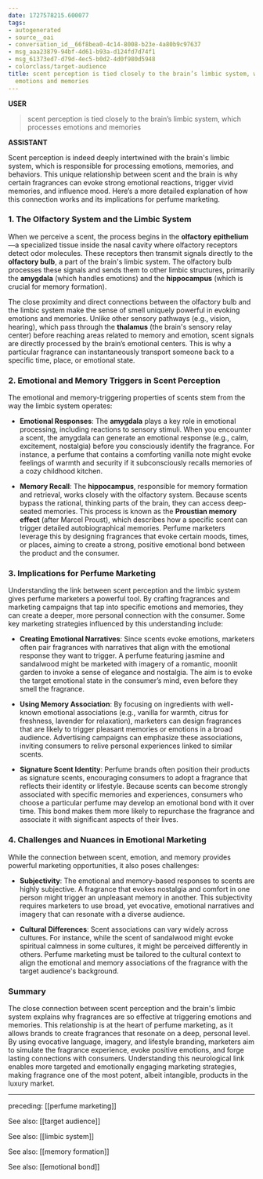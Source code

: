```yaml
---
date: 1727578215.600077
tags:
- autogenerated
- source__oai
- conversation_id__66f8bea0-4c14-8008-b23e-4a80b9c97637
- msg_aaa23879-94bf-4d61-b93a-d124fd7d74f1
- msg_61373ed7-d79d-4ec5-b0d2-4d0f980d5948
- colorclass/target-audience
title: scent perception is tied closely to the brain’s limbic system, which processes
  emotions and memories
---
```


**USER**

> scent perception is tied closely to the brain’s limbic system, which processes emotions and memories


**ASSISTANT**

Scent perception is indeed deeply intertwined with the brain's limbic system, which is responsible for processing emotions, memories, and behaviors. This unique relationship between scent and the brain is why certain fragrances can evoke strong emotional reactions, trigger vivid memories, and influence mood. Here’s a more detailed explanation of how this connection works and its implications for perfume marketing.

### 1. **The Olfactory System and the Limbic System**
When we perceive a scent, the process begins in the **olfactory epithelium**—a specialized tissue inside the nasal cavity where olfactory receptors detect odor molecules. These receptors then transmit signals directly to the **olfactory bulb**, a part of the brain's limbic system. The olfactory bulb processes these signals and sends them to other limbic structures, primarily the **amygdala** (which handles emotions) and the **hippocampus** (which is crucial for memory formation).

The close proximity and direct connections between the olfactory bulb and the limbic system make the sense of smell uniquely powerful in evoking emotions and memories. Unlike other sensory pathways (e.g., vision, hearing), which pass through the **thalamus** (the brain's sensory relay center) before reaching areas related to memory and emotion, scent signals are directly processed by the brain’s emotional centers. This is why a particular fragrance can instantaneously transport someone back to a specific time, place, or emotional state.

### 2. **Emotional and Memory Triggers in Scent Perception**
The emotional and memory-triggering properties of scents stem from the way the limbic system operates:

- **Emotional Responses**: The **amygdala** plays a key role in emotional processing, including reactions to sensory stimuli. When you encounter a scent, the amygdala can generate an emotional response (e.g., calm, excitement, nostalgia) before you consciously identify the fragrance. For instance, a perfume that contains a comforting vanilla note might evoke feelings of warmth and security if it subconsciously recalls memories of a cozy childhood kitchen.

- **Memory Recall**: The **hippocampus**, responsible for memory formation and retrieval, works closely with the olfactory system. Because scents bypass the rational, thinking parts of the brain, they can access deep-seated memories. This process is known as the **Proustian memory effect** (after Marcel Proust), which describes how a specific scent can trigger detailed autobiographical memories. Perfume marketers leverage this by designing fragrances that evoke certain moods, times, or places, aiming to create a strong, positive emotional bond between the product and the consumer.

### 3. **Implications for Perfume Marketing**
Understanding the link between scent perception and the limbic system gives perfume marketers a powerful tool. By crafting fragrances and marketing campaigns that tap into specific emotions and memories, they can create a deeper, more personal connection with the consumer. Some key marketing strategies influenced by this understanding include:

- **Creating Emotional Narratives**: Since scents evoke emotions, marketers often pair fragrances with narratives that align with the emotional response they want to trigger. A perfume featuring jasmine and sandalwood might be marketed with imagery of a romantic, moonlit garden to invoke a sense of elegance and nostalgia. The aim is to evoke the target emotional state in the consumer’s mind, even before they smell the fragrance.

- **Using Memory Association**: By focusing on ingredients with well-known emotional associations (e.g., vanilla for warmth, citrus for freshness, lavender for relaxation), marketers can design fragrances that are likely to trigger pleasant memories or emotions in a broad audience. Advertising campaigns can emphasize these associations, inviting consumers to relive personal experiences linked to similar scents.

- **Signature Scent Identity**: Perfume brands often position their products as signature scents, encouraging consumers to adopt a fragrance that reflects their identity or lifestyle. Because scents can become strongly associated with specific memories and experiences, consumers who choose a particular perfume may develop an emotional bond with it over time. This bond makes them more likely to repurchase the fragrance and associate it with significant aspects of their lives.

### 4. **Challenges and Nuances in Emotional Marketing**
While the connection between scent, emotion, and memory provides powerful marketing opportunities, it also poses challenges:

- **Subjectivity**: The emotional and memory-based responses to scents are highly subjective. A fragrance that evokes nostalgia and comfort in one person might trigger an unpleasant memory in another. This subjectivity requires marketers to use broad, yet evocative, emotional narratives and imagery that can resonate with a diverse audience.

- **Cultural Differences**: Scent associations can vary widely across cultures. For instance, while the scent of sandalwood might evoke spiritual calmness in some cultures, it might be perceived differently in others. Perfume marketing must be tailored to the cultural context to align the emotional and memory associations of the fragrance with the target audience's background.

### Summary
The close connection between scent perception and the brain's limbic system explains why fragrances are so effective at triggering emotions and memories. This relationship is at the heart of perfume marketing, as it allows brands to create fragrances that resonate on a deep, personal level. By using evocative language, imagery, and lifestyle branding, marketers aim to simulate the fragrance experience, evoke positive emotions, and forge lasting connections with consumers. Understanding this neurological link enables more targeted and emotionally engaging marketing strategies, making fragrance one of the most potent, albeit intangible, products in the luxury market.


---

preceding: [[perfume marketing]]

See also: [[target audience]]


See also: [[limbic system]]


See also: [[memory formation]]


See also: [[emotional bond]]